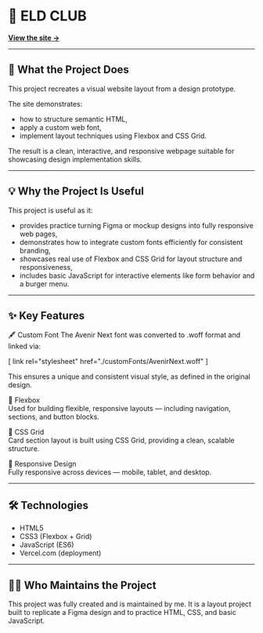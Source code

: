 # 📄 ELD CLUB

**[View the site →](https://eld-club.netlify.app)**

---

## 🔎 What the Project Does

This project recreates a visual website layout from a design prototype. 

The site demonstrates:
- how to structure semantic HTML,
- apply a custom web font,
- implement layout techniques using Flexbox and CSS Grid.   

The result is a clean, interactive, and responsive webpage suitable for showcasing design implementation skills.

---

## 💡 Why the Project Is Useful

This project is useful as it:
- provides practice turning Figma or mockup designs into fully responsive web pages,
- demonstrates how to integrate custom fonts efficiently for consistent branding,
- showcases real use of Flexbox and CSS Grid for layout structure and responsiveness,
- includes basic JavaScript for interactive elements like form behavior and a burger menu.

---

## ✨ Key Features   

🖋️ Custom Font
The Avenir Next font was converted to .woff format and linked via:

[ link rel="stylesheet" href="./customFonts/AvenirNext.woff" ]  

This ensures a unique and consistent visual style, as defined in the original design. 

🎯 Flexbox  
Used for building flexible, responsive layouts — including navigation, sections, and button blocks.

🧱 CSS Grid  
Card section layout is built using CSS Grid, providing a clean, scalable structure.

📱 Responsive Design  
Fully responsive across devices — mobile, tablet, and desktop.

---

## 🛠️ Technologies 

- HTML5  
- CSS3 (Flexbox + Grid) 
- JavaScript (ES6)   
- Vercel.com (deployment)

---

## 👨‍💻 Who Maintains the Project 

This project was fully created and is maintained by me.
It is a layout project built to replicate a Figma design and to practice HTML, CSS, and basic JavaScript.
